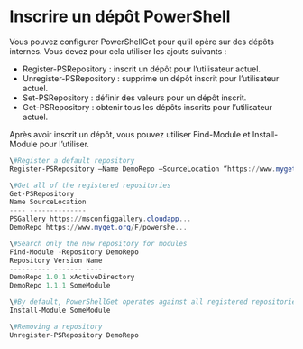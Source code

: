 # Inscrire un dépôt PowerShell
Vous pouvez configurer PowerShellGet pour qu’il opère sur des dépôts internes. Vous devez pour cela utiliser les ajouts suivants :
- Register-PSRepository : inscrit un dépôt pour l’utilisateur actuel.
- Unregister-PSRepository : supprime un dépôt inscrit pour l’utilisateur actuel.
- Set-PSRepository : définir des valeurs pour un dépôt inscrit.
- Get-PSRepository : obtenir tous les dépôts inscrits pour l’utilisateur actuel.

Après avoir inscrit un dépôt, vous pouvez utiliser Find-Module et Install-Module pour l’utiliser.

```powershell
\#Register a default repository
Register-PSRepository –Name DemoRepo –SourceLocation “https://www.myget.org/F/powershellgetdemo/api/v2” –PublishLocation “<https://www.myget.org/F/powershellgetdemo/api/v2>/package” –InstallationPolicy –Trusted

\#Get all of the registered repositories
Get-PSRepository
Name SourceLocation
---- --------------
PSGallery https://msconfiggallery.cloudapp...
DemoRepo https://www.myget.org/F/powershe...

\#Search only the new repository for modules
Find-Module -Repository DemoRepo
Repository Version Name
---------- ------- ----
DemoRepo 1.0.1 xActiveDirectory
DemoRepo 1.1.1 SomeModule

\#By default, PowerShellGet operates against all registered repositories when none is specified. In this example, the “SomeModule” module is installed from the DemoRepo.
Install-Module SomeModule

\#Removing a repository
Unregister-PSRepository DemoRepo
```

<!--HONumber=Jun16_HO4-->



